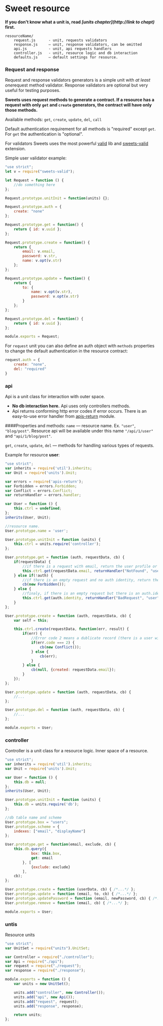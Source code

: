 # Sweet resource

**If you don't know what a unit is, read *[units chapter](http://link to chapt)* first.**

```
resourceName/
    request.js      - unit, requests validators
    response.js     — unit, response validators, can be omitted
    api.js          - unit, api requests handlers
    controller.js   - unit, resource logic and db interaction
    defaults.js     — default settings for resource.
```

### Request and response
Request and response validators generators is a simple unit with *at least one*request method validator. Response validators are optional but very useful for testing purposes.

**Sweets uses request methods to generate a contract. If a resource has a request with only `get` and `create` generators, the contract will have only those methods.**

Available methods: `get`, `create`, `update`, `del`, `call`

Default authentication requirement for all methods is "required" except `get`. For `get` the authentication is "optional".

For validators Sweets uses the most powerful [valid](https://github.com/dimsmol/valid) lib and [sweets-valid](https://github.com/swts/valid) extension.

Simple user validator example:
```js
"use strict";
let v = require("sweets-valid");

let Request = function () {
    //do something here
};

Request.prototype.unitInit = function(units) {};

Request.prototype.auth = {
    create: "none"
};

Request.prototype.get = function() {
    return { id: v.uuid };
};

Request.prototype.create = function() {
    return {
        email: v.email,
        password: v.str,
        name: v.opt(v.str)
    };
};

Request.prototype.update = function() {
    return {
        to: {
            name: v.opt(v.str),
            password: v.opt(v.str)
        }
    };
};

Request.prototype.del = function() {
    return { id: v.uuid };
};

module.exports = Request;
```

For `request` unit you can also define an auth object with `methods` properties to change the default authentication in the resource contract:

```js
request.auth = {
    create: "none",
    del: "required"
}
```


### api
Api is a unit class for interaction with outer space.

* **No db interaction here.** Api uses only controllers methods.
* Api returns conforming http error codes if error occurs. There is an easy-to-use error handler from [apis-return](https://github.com/velocityzen/apis-return) module.

####Properties and methods:
`name` — resource name. Ex. `"user"`, `"blog/post"`. Resource api will be available under this name `"/api/1/user"` and `"api/1/blog/post"`.

`get`, `create`, `update`, `del` — methods for handling various types of requests.

Example for resource **user**:

```js
"use strict";
var inherits = require('util').inherits;
var Unit = require('units').Unit;

var errors = require('apis-return');
var Forbidden = errors.Forbidden;
var Conflict = errors.Conflict;
var returnHandler = errors.handler;

var User = function () {
    this.ctrl = undefined;
};
inherits(User, Unit);

//resource name.
User.prototype.name = 'user';

User.prototype.unitInit = function (units) {
    this.ctrl = units.require('controller');
};

User.prototype.get = function (auth, requestData, cb) {
    if(requestData) {
        //if there is a request with email, return the user profile or 404 error
        this.ctrl.get(requestData.email, returnHandler("NotFound", "user", cb));
    } else if(!auth) {
        //if there is an empty request and no auth identity, return the 403 error
        cb(new Forbidden());
    } else {
        //finaly, if there is an empty request but there is an auth.identity, return the authenticated user profile or 400 error if that user doesn't exist
        this.ctrl.get(auth.identity, returnHandler("BadRequest", "user", cb));
    }
};

User.prototype.create = function (auth, requestData, cb) {
    var self = this;

    this.ctrl.create(requestData, function(err, result) {
        if(err) {
            //Error code 2 means a dublicate record (there is a user with the same email)
            if(err.code === 2) {
                cb(new Conflict());
            } else {
                cb(err);
            }
        } else {
            cb(null, {created: requestData.email});
        }
    });
};

User.prototype.update = function (auth, requestData, cb) {
    //...
};

User.prototype.del = function (auth, requestData, cb) {
    //...
};

module.exports = User;
```

### controller
Controller is a unit class for a resource logic. Inner space of a resource.

```js
"use strict";
var inherits = require('util').inherits;
var Unit = require('units').Unit;

var User = function () {
    this.db = null;
};
inherits(User, Unit);

User.prototype.unitInit = function (units) {
    this.db = units.require('db');
};

//db table name and scheme
User.prototype.box = "users";
User.prototype.scheme = {
    indexes: ["email", "displayName"]
};

User.prototype.get = function(email, exclude, cb) {
    this.db.query({
            box: this.box,
            get: email
        }, [
            {exclude: exclude}
        ],
    cb);
};

User.prototype.create = function (userData, cb) { /*...*/ };
User.prototype.update = function (email, to, cb) { /*...*/ };
User.prototype.updatePassword = function (email, newPassword, cb) { /*...*/ };
User.prototype.remove = function (email, cb) { /*...*/ };

module.exports = User;

```

### untis
Resource units

```js
"use strict";
var UnitSet = require("units").UnitSet;

var Controller = require("./controller");
var Api = require("./api");
var request = require("./request");
var response = require("./response");

module.exports = function () {
    var units = new UnitSet();

    units.add("controller", new Controller());
    units.add("api", new Api());
    units.add("request", request);
    units.add("response", response);

    return units;
};
```
